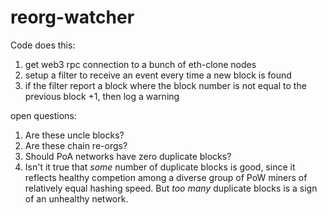 # reorg-watcher

Code does this:

1. get web3 rpc connection to a bunch of eth-clone nodes
2. setup a filter to receive an event every time a new block is found
3. if the filter report a block where the block number is not equal to the previous block +1, then log a warning


open questions:
1. Are these uncle blocks?
2. Are these chain re-orgs?
3. Should PoA networks have zero duplicate blocks?
4. Isn't it true that *some* number of duplicate blocks is good, since it reflects healthy competion among a diverse group of PoW miners of relatively equal hashing speed.  But *too many* duplicate blocks is a sign of an unhealthy network.
